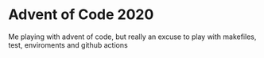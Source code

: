 # Advent of Code 2020

Me playing with advent of code, but really an excuse to play with makefiles, test, enviroments and github actions
